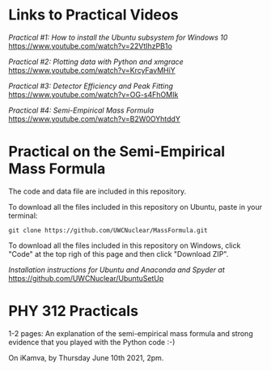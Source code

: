 # Links to Practical Videos
*Practical #1: How to install the Ubuntu subsystem for Windows 10*  https://www.youtube.com/watch?v=22VtIhzPB1o

*Practical #2: Plotting data with Python and xmgrace*  https://www.youtube.com/watch?v=KrcyFavMHiY

*Practical #3: Detector Efficiency and Peak Fitting*  https://www.youtube.com/watch?v=OG-s4FhOMIk

*Practical #4: Semi-Empirical Mass Formula* https://www.youtube.com/watch?v=B2W0OYhtddY


# Practical on the Semi-Empirical Mass Formula
The code and data file are included in this repository.

To download all the files included in this repository on Ubuntu, paste in your terminal:

    git clone https://github.com/UWCNuclear/MassFormula.git
    
To download all the files included in this repository on Windows, click "Code" at the top righ of this page and then click "Download ZIP".    

*Installation instructions for Ubuntu and Anaconda and Spyder at* https://github.com/UWCNuclear/UbuntuSetUp

# PHY 312 Practicals

1-2 pages: An explanation of the semi-empirical mass formula and strong evidence that you played with the Python code :-)

On iKamva, by Thursday June 10th 2021, 2pm.
